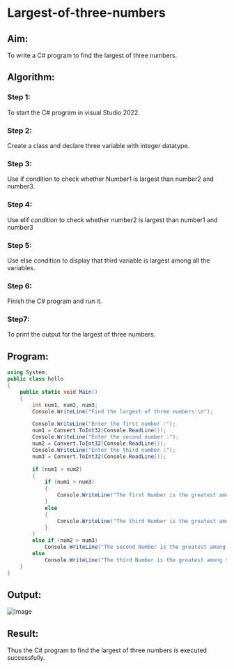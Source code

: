 # Largest-of-three-numbers
## Aim:
To write a C# program to find the largest of three numbers.


## Algorithm:
### Step 1:
To start the C# program in visual Studio 2022.
### Step 2:
Create a class and declare three variable with integer datatype.
### Step 3:
Use if condition to check whether Number1 is largest than number2 and number3.
### Step 4:
Use elif condition to check whether number2 is largest than number1 and number3
### Step 5:
Use else condition to display that third variable is largest among all the variables.
### Step 6:
Finish the C# program and run it.
### Step7:
To print the output for the largest of three numbers.
## Program:
```c#
using System;
public class hello
{
    public static void Main()
    {
        int num1, num2, num3;
        Console.WriteLine("Find the largest of three numbers:\n");

        Console.WriteLine("Enter the first number :");
        num1 = Convert.ToInt32(Console.ReadLine());
        Console.WriteLine("Enter the second number :");
        num2 = Convert.ToInt32(Console.ReadLine());
        Console.WriteLine("Enter the third number :");
        num3 = Convert.ToInt32(Console.ReadLine());

        if (num1 > num2)
        {
            if (num1 > num3)
            {
                Console.WriteLine("The first Number is the greatest among three"+num1);
            }
            else
            {
                Console.WriteLine("The third Number is the greatest among three"+num3);
            }
        }
        else if (num2 > num3)
            Console.WriteLine("The second Number is the greatest among three"+num2);
        else
            Console.WriteLine("The third Number is the greatest among three"+num3);
    }
}

```

## Output:
![image](https://user-images.githubusercontent.com/94164665/163829484-0e2f42ed-d146-44c6-9889-cf456cac78c5.png)

## Result:
Thus the C# program to find the largest of three numbers is executed successfully.


